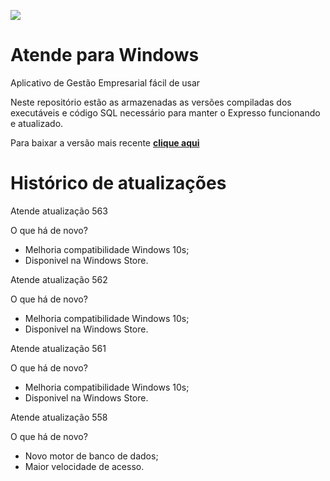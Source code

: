 [![](https://www.decisao.net/assets/img/logonly_black.png) ](https://www.decisao.net/)
# Atende para Windows
Aplicativo de Gestão Empresarial fácil de usar

Neste repositório estão as armazenadas as versões compiladas dos executáveis e código SQL necessário para manter o Expresso funcionando e atualizado.

Para baixar a versão mais recente [**clique aqui**](https://github.com/decisao/atende/releases/latest/)

# Histórico de atualizações
Atende atualização 563
 
O que há de novo?
 
- Melhoria compatibilidade Windows 10s; 
- Disponivel na Windows Store.
 
 
Atende atualização 562
 
O que há de novo?
 
- Melhoria compatibilidade Windows 10s; 
- Disponivel na Windows Store.
 
 
Atende atualização 561
 
O que há de novo?
 
- Melhoria compatibilidade Windows 10s; 
- Disponivel na Windows Store.
 
 
Atende atualização 558
 
O que há de novo?
 
- Novo motor de banco de dados; 
- Maior velocidade de acesso.
 

 
